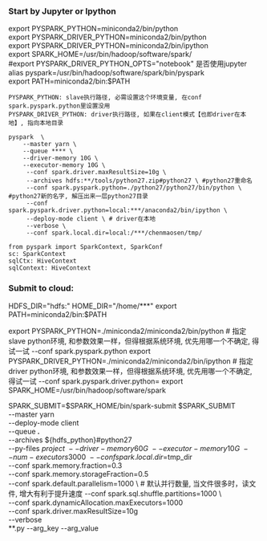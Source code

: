 
### Start by Jupyter or Ipython
export PYSPARK_PYTHON=miniconda2/bin/python               
export PYSPARK_DRIVER_PYTHON=miniconda2/bin/python        
export PYSPARK_DRIVER_PYTHON=miniconda2/bin/ipython       
export SPARK_HOME=/usr/bin/hadoop/software/spark/                               
#export PYSPARK_DRIVER_PYTHON_OPTS="notebook"     是否使用jupyter                              
alias pyspark=/usr/bin/hadoop/software/spark/bin/pyspark                        
export PATH=miniconda2/bin:$PATH
    
    PYSPARK_PYTHON: slave执行路径, 必需设置这个环境变量, 在conf spark.pyspark.python里设置没用
    PYSPARK_DRIVER_PYTHON: driver执行路径, 如果在client模式【也即driver在本地】, 指向本地目录
    
    pyspark  \
        --master yarn \
        --queue **** \
        --driver-memory 10G \
        --executor-memory 10G \
         --conf spark.driver.maxResultSize=10g \
         --archives hdfs:**/tools/python27.zip#python27 \ #python27重命名
         --conf spark.pyspark.python=./python27/python27/bin/python \ #python27新的名字, 解压出来一层python27目录
         --conf spark.pyspark.driver.python=local:***/anaconda2/bin/ipython \
         --deploy-mode client \ # driver在本地
         --verbose \
         --conf spark.local.dir=local:/***/chenmaosen/tmp/
    
    from pyspark import SparkContext, SparkConf
    sc: SparkContext
    sqlCtx: HiveContext
    sqlContext: HiveContext
    
 
### Submit to cloud:
HDFS_DIR="hdfs:"
HOME_DIR="/home/***"
export PATH=miniconda2/bin:$PATH

export PYSPARK_PYTHON=./miniconda2/miniconda2/bin/python    # 指定slave python环境, 和参数效果一样，但得根据系统环境, 优先用哪一个不确定, 得试一试 --conf spark.pyspark.python
export PYSPARK_DRIVER_PYTHON=./miniconda2/miniconda2/bin/ipython    # 指定driver python环境, 和参数效果一样，但得根据系统环境, 优先用哪一个不确定, 得试一试 --conf spark.pyspark.driver.python=
export SPARK_HOME=/usr/bin/hadoop/software/spark


SPARK_SUBMIT=$SPARK_HOME/bin/spark-submit
$SPARK_SUBMIT \
    --master yarn \
    --deploy-mode client \
    --queue  ***.*** \
    --archives ${hdfs_python}#python27 \
    --py-files $project \
    --driver-memory 60G \
    --executor-memory 10G \
    --num-executors 3000 \
    --conf spark.local.dir=$tmp_dir \
    --conf spark.memory.fraction=0.3 \
    --conf spark.memory.storageFraction=0.5 \
    --conf spark.default.parallelism=1000 \    # 默认并行数量, 当文件很多时，读文件, 增大有利于提升速度
    --conf spark.sql.shuffle.partitions=1000 \  
    --conf spark.dynamicAllocation.maxExecutors=1000 \
    --conf spark.driver.maxResultSize=10g \
    --verbose \
    **.py --arg_key --arg_value




